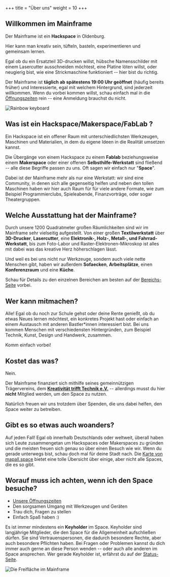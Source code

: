 +++
title = "Über uns"
weight = 10
+++

## Willkommen im Mainframe

Der Mainframe ist ein **Hackspace** in Oldenburg.

Hier kann man kreativ sein, tüfteln, basteln, experimentieren und
gemeinsam lernen.

Egal ob du ein Ersatzteil 3D-drucken willst, hübsche Namensschilder mit einem
Lasercutter ausschneiden möchtest, eine Platine löten willst, oder
neugierig bist, wie eine Strickmaschine funktioniert -- hier bist du richtig.

Der Mainframe ist **täglich ab spätestens 19:00 Uhr geöffnet** (häufig bereits früher)
und Interessierte, egal mit welchem Hintergrund, sind jederzeit
willkommen.  Wenn du vorbei kommen willst, schau einfach mal in die
[Öffnungszeiten](@/opening_times.md) rein -- eine Anmeldung brauchst du nicht.

![Rainbow keyboard](../../media/img/keyboard.png)

## Was ist ein Hackspace/Makerspace/FabLab ?

Ein Hackspace ist ein offener Raum mit unterschiedlichsten Werkzeugen,
Maschinen und Materialien, in dem du eigene Ideen in die Realität umsetzen
kannst.

Die Übergänge von einem Hackspace zu einem **Fablab** beziehungsweise einem
**Makerspace** oder einer offenen **Selbsthilfe-Werkstatt** sind fließend --
alle diese Begriffe passen zu uns. Oft sagen wir einfach nur "**Space**".

Dabei ist der Mainframe mehr als nur eine Werkstatt: wir sind eine Community, in
denen sich alle gegenseitig helfen und neben den tollen Maschinen haben wir hier
auch Raum für für viele andere Formate, wie zum Beispiel Programmierclubs,
Spieleabende, Finanzvorträge, oder sogar Theatergruppen.

## Welche Ausstattung hat der Mainframe?

Durch unsere 1200 Quadratmeter großen Räumlichkeiten sind wir im Mainframe sehr
vielseitig aufgestellt. Von einer großen **Textilwerkstatt** über
**3D-Drucker**, **Lasercutter**, eine **Elektronik-, Holz-, Metall-, und Fahrrad-Werkstatt**,
bis zum Foto-Labor und Raster-Elektronen-Mikroskop ist alles
mit dabei was das kreative Herz höherschlagen lässt.

Und weil es bei uns nicht nur Werkzeuge, sondern auch viele nette Menschen gibt,
haben wir außerdem **Sofaecken**, **Arbeitsplätze**, einen **Konferenzraum** und
eine **Küche**.

Schau für Details zu den einzelnen Bereichen am besten auf der
[Bereichs-Seite](@/spacewalk/overview.md) vorbei.

## Wer kann mitmachen?

Alle! Egal ob du noch zur Schule gehst oder deine Rente genießt, ob du etwas
Neues lernen möchtest, ein konkretes Projekt hast oder einfach an einem
Austausch mit anderen Bastler*innen interessiert bist. Bei uns kommen Menschen
mit verschiedensten Hintergründen, zum Beispiel Technik, Kunst, Design und
Handwerk, zusammen.

Komm einfach vorbei!

## Kostet das was?

Nein.

Der Mainframe finanziert sich mithilfe seines gemeinnützigen
Trägervereins, dem [**Kreativität trifft Technik e.V.**](@/about/verein.md) --
allerdings musst du hier **nicht** Mitglied werden, um den Space zu nutzen.

Natürlich freuen wir uns trotzdem über Spenden, die uns dabei helfen,
den Space weiter zu betreiben.

## Gibt es so etwas auch woanders?

Auf jeden Fall! Egal ob innerhalb Deutschlands oder weltweit, überall haben sich
Leute zusammengetan um Hackspaces oder Makerspaces zu gründen und die meisten
freuen sich genau so über einen Besuch wie wir. Wenn du gerade unterwegs bist,
schau doch mal für deine Stadt nach. Die
[Karte von mapall.space](https://mapall.space/index.php?menu=home)
bietet eine tolle Übersicht über einige, aber nicht alle Spaces, die es so gibt.

## Worauf muss ich achten, wenn ich den Space besuche?

<!-- TODO: Add DO's & DON'Ts -->

* [Unsere Öffnungszeiten](@/opening_times.md)
* Den sorgsamen Umgang mit Werkzeugen und Geräten
* Trau dich, Fragen zu stellen
* Einfach Spaß haben :)

Es ist immer mindestens ein **Keyholder** im Space. Keyholder sind langjährige
Mitglieder, die den Space für die Allgemeinheit aufschließen dürfen. Sie sind
Vertrauenspersonen, die dadurch besondere Rechte, aber auch besondere Pflichten
haben.  Bei Fragen oder Problemen kannst du dich immer auch gerne an diese
Person wenden -- oder auch alle anderen im Space ansprechen. Wer gerade
Keyholder ist, erfährst du auf der [Status-Seite](https://status.mainframe.io).

![Die Freifläche im Mainframe](../../media/img/freiflaeche.jpg)
